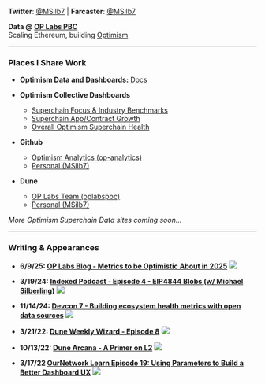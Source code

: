 <!-- ## Michael Silberling -->
<!-- ![image](https://user-images.githubusercontent.com/4006780/223618821-2463d2ea-41f9-41d7-914c-3bded756e733.png) -->

**Twitter**: [@MSilb7](https://twitter.com/MSilb7) | **Farcaster**: [@MSilb7](https://farcaster.xyz/msilb7)

**Data @ [OP Labs PBC](https://www.oplabs.co/)**<br>
Scaling Ethereum, building [Optimism](https://www.optimism.io/)

---
### Places I Share Work

- **Optimism Data and Dashboards:** [Docs](https://docs.optimism.io/app-developers/tools/data-and-dashboards)

- **Optimism Collective Dashboards**
  - [Superchain Focus & Industry Benchmarks](https://app.hex.tech/61bffa12-d60b-484c-80b9-14265e268538/app/d28726b2-ff11-4f94-8a9f-6bb0a86f4b46/latest?)
  - [Superchain App/Contract Growth](https://app.hex.tech/61bffa12-d60b-484c-80b9-14265e268538/app/cd3f1525-08f0-4a49-a15a-b72f46f2a0d8/latest)
  - [Overall Optimism Superchain Health](https://docs.google.com/spreadsheets/d/1f-uIW_PzlGQ_XFAmsf9FYiUf0N9l_nePwDVrw0D5MXY/edit?gid=584971628#gid=584971628)

- **Github**
  - [Optimism Analytics (op-analytics)](https://github.com/ethereum-optimism/op-analytics)
  - [Personal (MSilb7)](https://github.com/MSilb7)
  
- **Dune**
  - [OP Labs Team (oplabspbc)](https://dune.com/oplabspbc)
  - [Personal (MSilb7)](https://dune.com/msilb7)

*More Optimism Superchain Data sites coming soon...*

---
### Writing & Appearances

- **6/9/25: [OP Labs Blog - Metrics to be Optimistic About in 2025](https://blog.oplabs.co/metrics-to-be-optimistic-about-in-2025/)**
  [![](https://github.com/user-attachments/assets/408d1c99-bf3d-45a0-b03e-8d0ff124b3a6)](https://blog.oplabs.co/metrics-to-be-optimistic-about-in-2025/)

- **3/19/24: [Indexed Podcast - Episode 4 - EIP4844 Blobs (w/ Michael Silberling)](https://www.youtube.com/watch?v=8IZGXcvKEVg)**
  [![](https://i.ytimg.com/vi/8IZGXcvKEVg/hqdefault.jpg)](https://www.youtube.com/watch?v=8IZGXcvKEVg)
  
- **11/14/24: [Devcon 7 - Building ecosystem health metrics with open data sources](https://www.youtube.com/watch?v=M9EQ-adPTrI)**
  [![](https://i.ytimg.com/vi/M9EQ-adPTrI/hqdefault.jpg)](https://www.youtube.com/watch?v=M9EQ-adPTrI)
  
- **3/21/22: [Dune Weekly Wizard - Episode 8](https://youtu.be/F5wu3c_EjzU)**
  [![](https://img.youtube.com/vi/F5wu3c_EjzU/maxresdefault.jpg)](https://youtu.be/F5wu3c_EjzU)
  
- **10/13/22: [Dune Arcana - A Primer on L2](https://youtu.be/sciPaCZGzcE)**
  [![](https://img.youtube.com/vi/sciPaCZGzcE/maxresdefault.jpg)](https://youtu.be/sciPaCZGzcE)
  
- **3/17/22 [OurNetwork Learn Episode 19: Using Parameters to Build a Better Dashboard UX](https://www.youtube.com/watch?v=OEyzrRkvY2w&list=PL_7kfUeJgSzz5Fltb2nivE_8xuAe2XTJl&index=19)**
  [![](https://img.youtube.com/vi/OEyzrRkvY2w/maxresdefault.jpg)](https://youtu.be/OEyzrRkvY2w)
